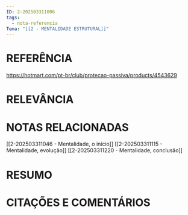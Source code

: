 ```yaml
---
ID: 2-202503311006
tags:
  - nota-referencia
Tema: "[[2 - MENTALIDADE ESTRUTURAL]]"
---
```

# REFERÊNCIA

https://hotmart.com/pt-br/club/protecao-passiva/products/4543629
# RELEVÂNCIA

# NOTAS RELACIONADAS

[[2-202503311046 - Mentalidade, o início]]
[[2-202503311115 - Mentalidade, evolução]]
[[2-202503311220 - Mentalidade, conclusão]]

# RESUMO

# CITAÇÕES E COMENTÁRIOS
